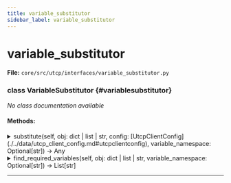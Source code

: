 ```yaml
---
title: variable_substitutor
sidebar_label: variable_substitutor
---
```


# variable_substitutor

**File:** `core/src/utcp/interfaces/variable_substitutor.py`

### class VariableSubstitutor {#variablesubstitutor}

*No class documentation available*

#### Methods:

<details>
<summary>substitute(self, obj: dict | list | str, config: [UtcpClientConfig](./../data/utcp_client_config.md#utcpclientconfig), variable_namespace: Optional[str]) -> Any</summary>

Substitute variables in the given object.


**Args**

- **`obj`**: Object containing potential variable references to substitute.
- **`config`**: UTCP client configuration containing variable definitions
  and loaders.
- **`variable_namespace`**: Optional variable namespace.



**Returns**

Object with all variable references replaced by their values.



**Raises**

- **`[UtcpVariableNotFound](./../exceptions/utcp_variable_not_found_exception.md#utcpvariablenotfound)`**: If a referenced variable cannot be resolved.
</details>

<details>
<summary>find_required_variables(self, obj: dict | list | str, variable_namespace: Optional[str]) -> List[str]</summary>

Find all variable references in the given object.


**Args**

- **`obj`**: Object to scan for variable references.
- **`variable_namespace`**: Optional variable namespace.



**Returns**

List of fully-qualified variable names found in the object.
</details>

---
